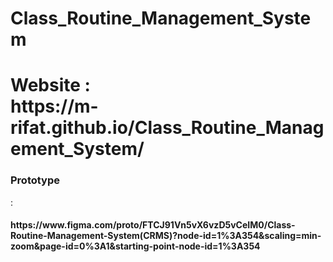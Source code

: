 # Class_Routine_Management_System

<h1> Website : <br> https://m-rifat.github.io/Class_Routine_Management_System/ </h1>

<h3>Prototype</h3>:<h4> https://www.figma.com/proto/FTCJ91Vn5vX6vzD5vCeIM0/Class-Routine-Management-System(CRMS)?node-id=1%3A354&scaling=min-zoom&page-id=0%3A1&starting-point-node-id=1%3A354 </h4>
